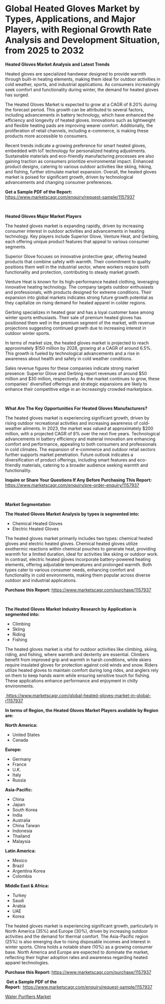 <p><h1>Global Heated Gloves Market by Types, Applications, and Major Players, with Regional Growth Rate Analysis and Development Situation, from 2025 to 2032</h1></p><p><strong>Heated Gloves Market Analysis and Latest Trends</strong></p>
<p><p>Heated gloves are specialized handwear designed to provide warmth through built-in heating elements, making them ideal for outdoor activities in cold weather, sports, and industrial applications. As consumers increasingly seek comfort and functionality during winter, the demand for heated gloves has surged.</p><p>The Heated Gloves Market is expected to grow at a CAGR of 8.20% during the forecast period. This growth can be attributed to several factors, including advancements in battery technology, which have enhanced the efficiency and longevity of heated gloves. Innovations such as lightweight and flexible heating pads are improving wearer comfort. Additionally, the proliferation of retail channels, including e-commerce, is making these products more accessible to consumers.</p><p>Recent trends indicate a growing preference for smart heated gloves, embedded with IoT technology for personalized heating adjustments. Sustainable materials and eco-friendly manufacturing processes are also gaining traction as consumers prioritize environmental impact. Enhanced product designs, catering to various outdoor activities like skiing, hiking, and fishing, further stimulate market expansion. Overall, the heated gloves market is poised for significant growth, driven by technological advancements and changing consumer preferences.</p></p>
<p><strong>Get a Sample PDF of the Report:&nbsp;</strong> <a href="https://www.marketscagr.com/enquiry/request-sample/1157937?utm_campaign=2187&utm_medium=2&utm_source=Github&utm_content=ia&utm_term=04042025&utm_id=heated-gloves">https://www.marketscagr.com/enquiry/request-sample/1157937</a></p>
<p>&nbsp;</p>
<p><strong>Heated Gloves Major Market Players</strong></p>
<p><p>The heated gloves market is expanding rapidly, driven by increasing consumer interest in outdoor activities and advancements in heating technology. Key players include Superior Glove, Venture Heat, and Gerbing, each offering unique product features that appeal to various consumer segments.</p><p>Superior Glove focuses on innovative protective gear, offering heated products that combine safety with warmth. Their commitment to quality positions them well in the industrial sector, where workers require both functionality and protection, contributing to steady market growth.</p><p>Venture Heat is known for its high-performance heated clothing, leveraging innovative heating technology. The company targets outdoor enthusiasts and professionals, with products designed for extreme conditions. Their expansion into global markets indicates strong future growth potential as they capitalize on rising demand for heated apparel in colder regions.</p><p>Gerbing specializes in heated gear and has a loyal customer base among winter sports enthusiasts. Their sale of premium heated gloves has positioned them well in the premium segment of the market, with revenue projections suggesting continued growth due to increasing interest in outdoor winter sports.</p><p>In terms of market size, the heated gloves market is projected to reach approximately $150 million by 2028, growing at a CAGR of around 6.5%. This growth is fueled by technological advancements and a rise in awareness about health and safety in cold weather conditions.</p><p>Sales revenue figures for these companies indicate strong market presence: Superior Glove and Gerbing report revenues of around $50 million and $30 million, respectively. As the market continues to grow, these companies' diversified offerings and strategic expansions are likely to enhance their competitive edge in an increasingly crowded marketplace.</p></p>
<p>&nbsp;</p>
<p><strong>What Are The Key Opportunities For Heated Gloves Manufacturers?</strong></p>
<p><p>The heated gloves market is experiencing significant growth, driven by rising outdoor recreational activities and increasing awareness of cold-weather ailments. In 2023, the market was valued at approximately $200 million, with a projected CAGR of 8% over the next five years. Technological advancements in battery efficiency and material innovation are enhancing comfort and performance, appealing to both consumers and professionals in cold climates. The expansion of e-commerce and outdoor retail sectors further supports market penetration. Future outlook indicates a diversification of product offerings, including smart features and eco-friendly materials, catering to a broader audience seeking warmth and functionality.</p></p>
<p><strong>Inquire or Share Your Questions If Any Before Purchasing This Report:</strong> <a href="https://www.marketscagr.com/enquiry/pre-order-enquiry/1157937?utm_campaign=2187&utm_medium=2&utm_source=Github&utm_content=ia&utm_term=04042025&utm_id=heated-gloves">https://www.marketscagr.com/enquiry/pre-order-enquiry/1157937</a></p>
<p>&nbsp;</p>
<p><strong>Market Segmentation</strong></p>
<p><strong>The Heated Gloves Market Analysis by types is segmented into:</strong></p>
<p><ul><li>Chemical Heated Gloves</li><li>Electric Heated Gloves</li></ul></p>
<p><p>The heated gloves market primarily includes two types: chemical heated gloves and electric heated gloves. Chemical heated gloves utilize exothermic reactions within chemical pouches to generate heat, providing warmth for a limited duration, ideal for activities like skiing or outdoor work. In contrast, electric heated gloves incorporate battery-powered heating elements, offering adjustable temperatures and prolonged warmth. Both types cater to various consumer needs, enhancing comfort and functionality in cold environments, making them popular across diverse outdoor and industrial applications.</p></p>
<p><strong>Purchase this Report:&nbsp;</strong><a href="https://www.marketscagr.com/purchase/1157937?utm_campaign=2187&utm_medium=2&utm_source=Github&utm_content=ia&utm_term=04042025&utm_id=heated-gloves">https://www.marketscagr.com/purchase/1157937</a></p>
<p>&nbsp;</p>
<p><strong>The Heated Gloves Market Industry Research by Application is segmented into:</strong></p>
<p><ul><li>Climbing</li><li>Skiing</li><li>Riding</li><li>Fishing</li></ul></p>
<p><p>The heated gloves market is vital for outdoor activities like climbing, skiing, riding, and fishing, where warmth and dexterity are essential. Climbers benefit from improved grip and warmth in harsh conditions, while skiers require insulated gloves for protection against cold winds and snow. Riders utilize heated gloves to maintain comfort during long rides, and anglers rely on them to keep hands warm while ensuring sensitive touch for fishing. These applications enhance performance and enjoyment in chilly environments.</p></p>
<p><a href="https://www.marketscagr.com/global-heated-gloves-market-in-global-r1157937?utm_campaign=2187&utm_medium=2&utm_source=Github&utm_content=ia&utm_term=04042025&utm_id=heated-gloves">&nbsp;https://www.marketscagr.com/global-heated-gloves-market-in-global-r1157937</a></p>
<p><strong>In terms of Region, the Heated Gloves Market Players available by Region are:</strong></p>
<p>
    <p> <strong> North America: </strong>
        <ul>
            <li>United States</li>
            <li>Canada</li>
        </ul>
        </p> 
    <p> <strong> Europe: </strong>
        <ul>
            <li>Germany</li>
            <li>France</li>
            <li>U.K.</li>
            <li>Italy</li>
            <li>Russia</li>
        </ul>
        </p> 
    <p> <strong> Asia-Pacific: </strong>
        <ul>
            <li>China</li>
            <li>Japan</li>
            <li>South Korea</li>
            <li>India</li>
            <li>Australia</li>
            <li>China Taiwan</li>
            <li>Indonesia</li>
            <li>Thailand</li>
            <li>Malaysia</li>
        </ul>
        </p> 
    <p> <strong> Latin America: </strong>
        <ul>
            <li>Mexico</li>
            <li>Brazil</li>
            <li>Argentina Korea</li>
            <li>Colombia</li>
        </ul>
        </p> 
    <p> <strong> Middle East & Africa: </strong>
        <ul>
            <li>Turkey</li>
            <li>Saudi</li>
            <li>Arabia</li>
            <li>UAE</li>
            <li>Korea</li>
        </ul>
    </p>
    </p>
<p><p>The heated gloves market is experiencing significant growth, particularly in North America (35%) and Europe (30%), driven by increasing outdoor activities and the demand for thermal comfort. The Asia-Pacific region (25%) is also emerging due to rising disposable incomes and interest in winter sports. China holds a notable share (10%) as a growing consumer base. North America and Europe are expected to dominate the market, reflecting their higher adoption rates and awareness regarding heated apparel technologies.</p></p>
<p><strong>Purchase this Report: </strong><a href="https://www.marketscagr.com/purchase/1157937?utm_campaign=2187&utm_medium=2&utm_source=Github&utm_content=ia&utm_term=04042025&utm_id=heated-gloves">https://www.marketscagr.com/purchase/1157937</a></p>
<p>&nbsp;<strong>Get a Sample PDF of the Report:&nbsp;&nbsp;</strong><a href="https://www.marketscagr.com/enquiry/request-sample/1157937?utm_campaign=2187&utm_medium=2&utm_source=Github&utm_content=ia&utm_term=04042025&utm_id=heated-gloves">https://www.marketscagr.com/enquiry/request-sample/1157937</a></p>
<p><strong></strong></p>
<p><p><a href="https://github.com/mauripalmi/Market-Research-Report-List-6/blob/main/water-purifiers-market.md?utm_campaign=2187&utm_medium=2&utm_source=Github&utm_content=ia&utm_term=04042025&utm_id=heated-gloves">Water Purifiers Market</a></p></p>